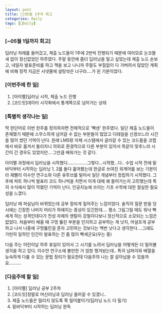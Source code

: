 ```yaml
---
layout: post
title: 🦄│05월 1주차 회고
categories: Daily
tags: [🦄Daily]
---
```


### [~05월 1일까지 회고]
딥러닝 차례를 들어갔고, 제출 노드들이 1주에 2번씩 진행되기 때문에 여러모로 눈코뜰새 없이 정신없었던 하루였다. 주말 동안에 좀더 딥러닝을 밀고 싶었는데 제출 노드 손보고, 내일자 발표준비를 하고 책을 보고 나니까 주말도 부질없이 다 가버려서 많았던 계획에 비해 정작 지금은 시냇물에 설탕씻은 너구라....가 된 기분이었다.

### [이번주에 한 일]
1. [아이펠]딥러닝 시작, 제출 노드 진행
2. [코드잇]데이터 시각화에서 통계쪽으로 넘어가는 상태

### [특별히 생각나는 일]
딱 한단어로 이번 한주를 정의하자면 전체적으로 '빡센' 한주였다. 일단 제출 노드들이 존재했기 때문에 스무스하게 넘어갈 수 없는 부분들이 많았고 디테일을 신경쓰느라 시간을 많이 썼던 기억이 난다. 원래 LMS랑 자체 시스템에서 굴러갈 수 있는 코드들을 코랩에서 바로 옮겨서 돌리자니 의외로 환경적으로 다른 부분이 있어서 똑같이 맞추느라 시간이 간 경우도 있었지만... 그만큼 배워가는 것 같다.

아이펠 과정에서 딥러닝을 시작했다................그렇다...시작했...다..
수업 시작 전에 밑바닥부터 시작하는 딥러닝 1, 2를 둘다 훑어봤는데 한글로 쓰여진 외계어를 보는 기분이라 재빨리 이수안 연구소와 다른 유투브를 털어서 일단 개념부터 정립하기 시작했다. 그 후에 파트 하나씩 발표라 코드 하나씩을 치면서 이게 대체 왜 들어가는지 고민했는데 특히 수식에서 많이 막혔던 기억이 난다. 인공지능에 쓰이는 기초 수학에 대한 절실한 필요성을 느꼈다.

딥러닝 때 퍼실님이 바뀌었는데 공부 잘되게 짚어주는 느낌이었다. 솔직히 질문 받을 당시에는 긴장한 나머지 머리가 하얘지는 증상이 있긴한데.... 평소 그림그릴 때도 워낙 빡세게 하는 성격인데다가 천성 자체의 멘탈이 강철이다보니 정신적으로 소모되는 느낌은 없었다. 처음부터 배울 때 구멍 뚫린 부분을 인지하고 공부하는 게 낫지, 어설프게 공부하고 나서 나중에 구멍뚫린걸 혼자 고민하는 것보다는 백번 낫다고 생각한다....그래도 가만히 일하던 인간이 발표하는 건 좀 많이 빡세군요(우는 중)

다음 주는 어린이날 하루 휴일이 있어서 그 시기를 노려서 딥러닝을 어떻게든 더 밀어볼 생각을 하고 있다. 이수안 연구소에 볼만한 거 엄청 챙겨놨는데.. 특히 넘파이와 배열을 능숙하게 다룰 수 있는 문법 정리가 필요한데 다음주의 나는 잘 살아남을 수 있을까요..........

### [다음주에 할 일]
1.  [아이펠] 딥러닝 공부 2주차
2.  [코드잇]정말로 머신러닝과 딥러닝 들어갈 수 있겠니..
3.  제출 노드들은 밀리지 않도록 쭉 밀어붙이기(딥러닝 노드 다 밀기)
4.  밑바닥부터 시작하는 딥러닝 완독